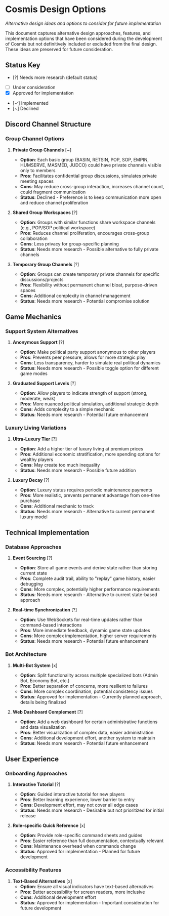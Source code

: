 # Cosmis Design Options

*Alternative design ideas and options to consider for future implementation*

This document captures alternative design approaches, features, and implementation options that have been considered during the development of Cosmis but not definitively included or excluded from the final design. These ideas are preserved for future consideration.

## Status Key
- [?] Needs more research (default status)
- [ ] Under consideration
- [x] Approved for implementation
- [✓] Implemented
- [~] Declined

## Discord Channel Structure

### Group Channel Options

1. **Private Group Channels** [~]
   - **Option**: Each basic group (BASIN, RETSIN, POP, SOP, EMPIN, HUMSERVE, MASMED, JUDCO) could have private channels visible only to members
   - **Pros**: Facilitates confidential group discussions, simulates private meeting spaces
   - **Cons**: May reduce cross-group interaction, increases channel count, could fragment communication
   - **Status**: Declined - Preference is to keep communication more open and reduce channel proliferation

2. **Shared Group Workspaces** [?]
   - **Option**: Groups with similar functions share workspace channels (e.g., POP/SOP political workspace)
   - **Pros**: Reduces channel proliferation, encourages cross-group collaboration
   - **Cons**: Less privacy for group-specific planning
   - **Status**: Needs more research - Possible alternative to fully private channels

3. **Temporary Group Channels** [?]
   - **Option**: Groups can create temporary private channels for specific discussions/projects
   - **Pros**: Flexibility without permanent channel bloat, purpose-driven spaces
   - **Cons**: Additional complexity in channel management
   - **Status**: Needs more research - Potential compromise solution

## Game Mechanics

### Support System Alternatives

1. **Anonymous Support** [?]
   - **Option**: Make political party support anonymous to other players
   - **Pros**: Prevents peer pressure, allows for more strategic play
   - **Cons**: Less transparency, harder to simulate real political dynamics
   - **Status**: Needs more research - Possible toggle option for different game modes

2. **Graduated Support Levels** [?]
   - **Option**: Allow players to indicate strength of support (strong, moderate, weak)
   - **Pros**: More nuanced political simulation, additional strategic depth
   - **Cons**: Adds complexity to a simple mechanic
   - **Status**: Needs more research - Potential future enhancement

### Luxury Living Variations

1. **Ultra-Luxury Tier** [?]
   - **Option**: Add a higher tier of luxury living at premium prices
   - **Pros**: Additional economic stratification, more spending options for wealthy players
   - **Cons**: May create too much inequality
   - **Status**: Needs more research - Possible future addition

2. **Luxury Decay** [?]
   - **Option**: Luxury status requires periodic maintenance payments
   - **Pros**: More realistic, prevents permanent advantage from one-time purchase
   - **Cons**: Additional mechanic to track
   - **Status**: Needs more research - Alternative to current permanent luxury model

## Technical Implementation

### Database Approaches

1. **Event Sourcing** [?]
   - **Option**: Store all game events and derive state rather than storing current state
   - **Pros**: Complete audit trail, ability to "replay" game history, easier debugging
   - **Cons**: More complex, potentially higher performance requirements
   - **Status**: Needs more research - Alternative to current state-based approach

2. **Real-time Synchronization** [?]
   - **Option**: Use WebSockets for real-time updates rather than command-based interactions
   - **Pros**: More immediate feedback, dynamic game state updates
   - **Cons**: More complex implementation, higher server requirements
   - **Status**: Needs more research - Potential future enhancement

### Bot Architecture

1. **Multi-Bot System** [x]
   - **Option**: Split functionality across multiple specialized bots (Admin Bot, Economy Bot, etc.)
   - **Pros**: Better separation of concerns, more resilient to failures
   - **Cons**: More complex coordination, potential consistency issues
   - **Status**: Approved for implementation - Currently planned approach, details being finalized

2. **Web Dashboard Complement** [?]
   - **Option**: Add a web dashboard for certain administrative functions and data visualization
   - **Pros**: Better visualization of complex data, easier administration
   - **Cons**: Additional development effort, another system to maintain
   - **Status**: Needs more research - Potential future enhancement

## User Experience

### Onboarding Approaches

1. **Interactive Tutorial** [?]
   - **Option**: Guided interactive tutorial for new players
   - **Pros**: Better learning experience, lower barrier to entry
   - **Cons**: Development effort, may not cover all edge cases
   - **Status**: Needs more research - Desirable but not prioritized for initial release

2. **Role-specific Quick Reference** [x]
   - **Option**: Provide role-specific command sheets and guides
   - **Pros**: Easier reference than full documentation, contextually relevant
   - **Cons**: Maintenance overhead when commands change
   - **Status**: Approved for implementation - Planned for future development

### Accessibility Features

1. **Text-Based Alternatives** [x]
   - **Option**: Ensure all visual indicators have text-based alternatives
   - **Pros**: Better accessibility for screen readers, more inclusive
   - **Cons**: Additional development effort
   - **Status**: Approved for implementation - Important consideration for future development
